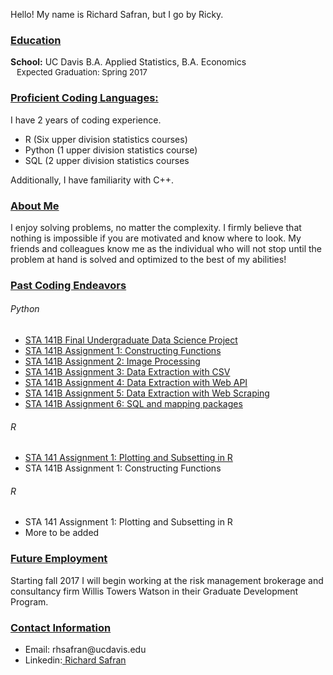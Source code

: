 Hello! My name is Richard Safran, but I go by Ricky.
<h3><b><u>Education</u></b></h3>
  <b>School:</b> UC Davis B.A. Applied Statistics, B.A. Economics<br>
  <span style="display:inline-block; width: 10;"></span><font size = '-1'>Expected Graduation: Spring 2017</font><br>
<h3><b><u>Proficient Coding Languages:</u></b></h3>
I have 2 years of coding experience.
  <ul>
    <li>R (Six upper division statistics courses)</li>
    <li>Python (1 upper division statistics course)</li>
    <li>SQL (2 upper division statistics courses</li>
  </ul>
Additionally, I have familiarity with C++.
<h3><b><u>About Me</u></b></h3>
I enjoy solving problems, no matter the complexity. I firmly believe that nothing is impossible if you are motivated and know where to look. My friends and colleagues know me as the individual who will not stop until the problem at hand is solved and optimized to the best of my abilities!
<h3><b><u>Past Coding Endeavors</u></b></h3>
<h6>Python</h6>
  <ul>
    <li> <a href="STA 141B (Python)/Final Project-Undergraduate Data Sceince Project.html"> STA 141B Final Undergraduate Data Science Project</a></li>
    <li> <a href="STA 141B (Python)/HW 1 (Constructing Doomsday Algorithm).html"> STA 141B Assignment 1: Constructing Functions</a></li>
    <li> <a href="STA 141B (Python)/HW 2 (Image Processing).html"> STA 141B Assignment 2: Image Processing</a></li>
    <li> <a href="STA 141B (Python)/HW 3 (Extracting Data Through CSV).html"> STA 141B Assignment 3: Data Extraction with CSV</a></li>
    <li> <a href="STA 141B (Python)/HW 4 (Extracting Data Through Web API using Json).html"> STA 141B Assignment 4: Data Extraction with Web API</a></li>
    <li> <a href="STA 141B (Python)/HW 5 (Extracting Data Trhough HTML Web Scraping).html.html"> STA 141B Assignment 5: Data Extraction with Web Scraping</a></li>
    <li> <a href="STA 141B (Python)/HW 6 (SQL and Mapping Analysis).html"> STA 141B Assignment 6: SQL and mapping packages</a></li> 
  </ul>
<h6>R</h6>
  <ul>
    <li> <a href="STA 141 (R)/Assignment 1 (Plotting and Subsetting in R)/HW 1 Complete.html"> STA 141 Assignment 1: Plotting and Subsetting in R</a></li>
    <li> STA 141B Assignment 1: Constructing Functions</li>
  </ul>
<h6>R</h6>
  <ul>
    <li> STA 141 Assignment 1: Plotting and Subsetting in R</li>
    <li> More to be added</li>
  </ul>

<h3><b><u>Future Employment</u></b></h3>
Starting fall 2017 I will begin working at the risk management brokerage and consultancy firm Willis Towers Watson in their Graduate Development Program.

<h3><b><u>Contact Information</u></b></h3>
  <ul>
     <li>Email: <div style="display: inline">rhsafran@ucdavis.edu</div></li>
     <li>Linkedin:<div style="display: inline"><a href="https://www.linkedin.com/in/richardsafran/"> Richard Safran</a></div></li>
  </ul>
